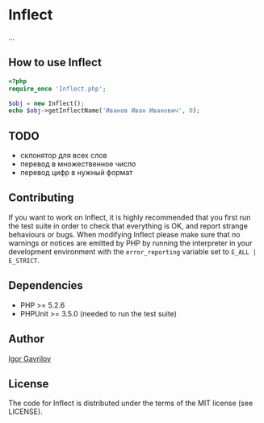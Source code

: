# Inflect #

...

## How to use Inflect ##

``` php
<?php
require_once 'Inflect.php';

$obj = new Inflect();
echo $obj->getInflectName('Иванов Иван Иванович', 0);
```

## TODO ##

- склонятор для всех слов
- перевод в множественное число
- перевод цифр в нужный формат

## Contributing ##

If you want to work on Inflect, it is highly recommended that you first run the test suite in order to
check that everything is OK, and report strange behaviours or bugs. When modifying Inflect please make
sure that no warnings or notices are emitted by PHP by running the interpreter in your development
environment with the `error_reporting` variable set to `E_ALL | E_STRICT`.

## Dependencies ##

- PHP >= 5.2.6
- PHPUnit >= 3.5.0 (needed to run the test suite)

## Author ##

[Igor Gavrilov](mailto:mytholog@yandex.com)

## License ##

The code for Inflect is distributed under the terms of the MIT license (see LICENSE).
